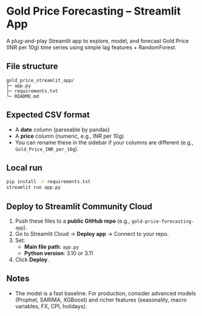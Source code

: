 # Gold Price Forecasting – Streamlit App

A plug-and-play Streamlit app to explore, model, and forecast Gold Price (INR per 10g) time series using simple lag features + RandomForest.

## File structure

```
gold_price_streamlit_app/
├─ app.py
├─ requirements.txt
└─ README.md
```

## Expected CSV format

- A **date** column (parseable by pandas)
- A **price** column (numeric, e.g., INR per 10g)
- You can rename these in the sidebar if your columns are different (e.g., `Gold_Price_INR_per_10g`).

## Local run

```bash
pip install -r requirements.txt
streamlit run app.py
```

## Deploy to Streamlit Community Cloud

1. Push these files to a **public GitHub repo** (e.g., `gold-price-forecasting-app`).
2. Go to Streamlit Cloud → **Deploy app** → Connect to your repo.
3. Set:
   - **Main file path**: `app.py`
   - **Python version**: 3.10 or 3.11
4. Click **Deploy**.

## Notes

- The model is a fast baseline. For production, consider advanced models (Prophet, SARIMA, XGBoost) and richer features (seasonality, macro variables, FX, CPI, holidays).